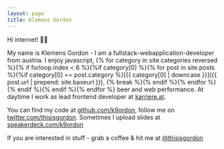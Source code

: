 ```yaml
---
layout: page
title: Klemens Gordon
---
```


Hi internet! :hamburger::boar:

My name is Klemens Gordon - I am a fullstack–webapplication-developer from austria.
I enjoy javascript, {% for category in site.categories reversed %}{% if forloop.index < 6 %}{%if category[0] %}{% for post in site.posts %}{%if category[0] == post.category %}[{{ category[0] | downcase }}]({{ post.url | prepend: site.baseurl }}), {% break %}{% endif %}{% endfor %}{% endif %}{% endif %}{% endfor %} beer and web performance. At daytime I work as lead frontend developer at [karriere.at](https://www.karriere.at/dev-blog).

You can find my code at [github.com/k9ordon](https://github.com/k9ordon), follow me on [twitter.com/thisisgordon](https://twitter.com/thisisgordon). Sometimes I upload slides at [speakerdeck.com/k9ordon](https://speakerdeck.com/k9ordon)

If you are interested in stuff - grab a coffee & hit me at [@thisisgordon](https://twitter.com/thisisgordon)
